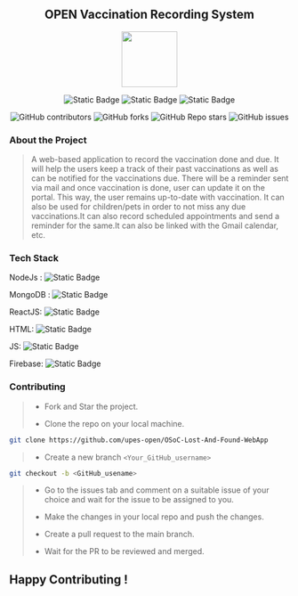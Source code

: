 <div align='center'>

## OPEN Vaccination Recording System 

<img src='https://github.com/upes-open/Git-WorkShop/assets/101355193/b9315c8e-5aaa-438e-ab5a-48b25571dc90' width=100>

![Static Badge](https://img.shields.io/badge/Discord-202020?logo=discord&logoColor=%235865F2&link=http%3A%2F%2Fdiscord.gg%2F2rnWsvkX) ![Static Badge](https://img.shields.io/badge/Twitter-202020?logo=twitter&logoColor=%231DA1F2&link=https%3A%2F%2Ftwitter.com%2FUpesOpen) ![Static Badge](https://img.shields.io/badge/Instagram-202020?logo=instagram&logoColor=%23E4405F&link=https%3A%2F%2Fwww.instagram.com%2Fupesopen_%2F)




![GitHub contributors](https://img.shields.io/github/contributors/upes-open/OSoC-Ambulance-Tracking-App) ![GitHub forks](https://img.shields.io/github/forks/upes-open/OSoC-Ambulance-Tracking-App) ![GitHub Repo stars](https://img.shields.io/github/stars/upes-open/OSoC-Ambulance-Tracking-App) ![GitHub issues](https://img.shields.io/github/issues/upes-open/OSoC-Ambulance-Tracking-App)

<!--- contributor banner: https://shields.io/badges/git-hub-contributors
fork banner: https://shields.io/badges/git-hub-forks
star banner: https://shields.io/badges/git-hub-repo-stars
issues banner: https://shields.io/badges/git-hub-issues--->

</div>

### About the Project
> A web-based application to record the vaccination done and due. It will help the users keep a track of their past vaccinations as well as can be notified for the vaccinations due. There will be a reminder sent via mail and once vaccination is done, user can update it on the portal. This way, the user remains up-to-date with vaccination. 
> It can also be used for children/pets in order to not miss any due vaccinations.It can also record scheduled appointments and send a reminder for the same.It can also be linked with the Gmail calendar, etc.

### Tech Stack

NodeJs : ![Static Badge](https://img.shields.io/badge/NodeJS-101010?logo=nodedotjs&logoColor=%23339933)

MongoDB : ![Static Badge](https://img.shields.io/badge/MongoDB-101010?logo=mongodb&logoColor=%2347A248)

ReactJS: ![Static Badge](https://img.shields.io/badge/ReactJS-101010?logo=react&logoColor=%2361DAFB)

HTML: ![Static Badge](https://img.shields.io/badge/HTML-101010?logo=html5&logoColor=%23E34F26)

JS: ![Static Badge](https://img.shields.io/badge/JavaScript-101010?logo=javascript&logoColor=%23F7DF1E)

Firebase: ![Static Badge](https://img.shields.io/badge/Firebase-101010?logo=firebase&logoColor=%23FFCA28)


### Contributing

> * Fork and Star the project.
>
> * Clone the repo on your local machine.
>
```bash
git clone https://github.com/upes-open/OSoC-Lost-And-Found-WebApp
```
>
> * Create a new branch `<Your_GitHub_username>`
>
```bash
git checkout -b <GitHub_usename>
```
>
> * Go to the issues tab and comment on a suitable issue of your choice and wait for the issue to be assigned to you.
>
> * Make the changes in your local repo and push the changes.
> * Create a pull request to the main branch.
> * Wait for the PR to be reviewed and merged.


## Happy Contributing !



